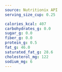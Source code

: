 ```yaml
---
source: Nutritionix API
serving_size_cup: 0.25

calories_kcal: 407
carbohydrates_g: 0.0
sugar_g: 0.0
fiber_g: 0.0
protein_g: 0.5
fat_g: 46.0
saturated_fat_g: 28.6
cholesterol_mg: 122
sodium_mg: 6
---
```


